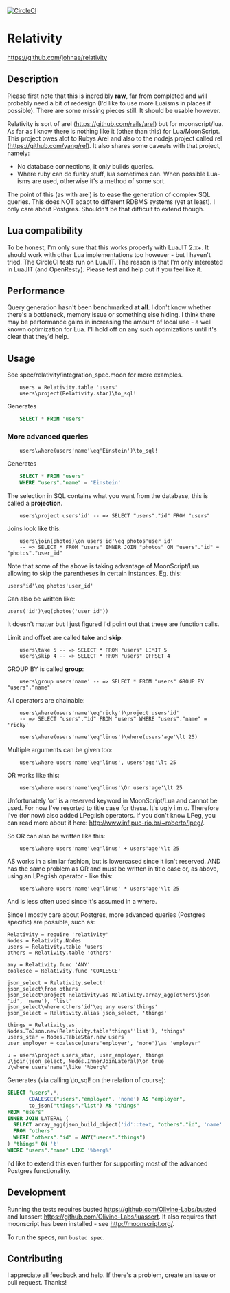[![CircleCI](https://circleci.com/gh/johnae/relativity.svg?style=svg)](https://circleci.com/gh/johnae/relativity)

# Relativity

https://github.com/johnae/relativity

## Description

Please first note that this is incredibly __raw__, far from completed and will probably need a bit of redesign (I'd like to use more Luaisms in places if possible). There are some missing pieces still. It should be usable however.

Relativity is sort of arel (https://github.com/rails/arel) but for moonscript/lua. As far as I know there is nothing like it (other than this) for Lua/MoonScript. This project owes alot to Rubys Arel and also to the nodejs project called rel (https://github.com/yang/rel). It also shares some caveats with that project, namely:

* No database connections, it only builds queries.
* Where ruby can do funky stuff, lua sometimes can. When possible
  Lua-isms are used, otherwise it's a method of some sort.

The point of this (as with arel) is to ease the generation of complex SQL queries. This does NOT adapt to different RDBMS systems (yet at least). I only care about Postgres. Shouldn't be that difficult to extend though.

## Lua compatibility

To be honest, I'm only sure that this works properly with LuaJIT 2.x+. It should work with other Lua implementations too however - but I haven't tried. The CircleCI tests run on LuaJIT. The reason is that I'm only interested in LuaJIT (and OpenResty). Please test and help out if you feel like it.

## Performance

Query generation hasn't been benchmarked __at all__. I don't know whether there's a bottleneck, memory issue or something else hiding. I think there may be performance gains in increasing the amount of local use - a well known optimization for Lua. I'll hold off on any such optimizations until it's clear that they'd help.

## Usage

See spec/relativity/integration_spec.moon for more examples.

```moonscript
    users = Relativity.table 'users'
    users\project(Relativity.star)\to_sql!
```

Generates

```sql
    SELECT * FROM "users"
```

### More advanced queries
```moonscript
    users\where(users'name'\eq'Einstein')\to_sql!
```

Generates
```sql
    SELECT * FROM "users"
    WHERE "users"."name" = 'Einstein'
```

The selection in SQL contains what you want from the database, this is called
a __projection__.

```moonscript
    users\project users'id' -- => SELECT "users"."id" FROM "users"
```

Joins look like this:

```moonscript
    users\join(photos)\on users'id'\eq photos'user_id'
    -- => SELECT * FROM "users" INNER JOIN "photos" ON "users"."id" = "photos"."user_id"
```

Note that some of the above is taking advantage of MoonScript/Lua allowing to skip the parentheses in certain instances. Eg. this:

```moonscript
users'id'\eq photos'user_id'
```

Can also be written like:

```moonscript
users('id')\eq(photos('user_id'))
```

It doesn't matter but I just figured I'd point out that these are function calls.


Limit and offset are called __take__ and __skip__:

```moonscript
    users\take 5 -- => SELECT * FROM "users" LIMIT 5
    users\skip 4 -- => SELECT * FROM "users" OFFSET 4
```

GROUP BY is called __group__:

```moonscript
    users\group users'name' -- => SELECT * FROM "users" GROUP BY "users"."name"
```

All operators are chainable:

```moonscript
    users\where(users'name'\eq'ricky')\project users'id'
    -- => SELECT "users"."id" FROM "users" WHERE "users"."name" = 'ricky'
```

```moonscript
    users\where(users'name'\eq'linus')\where(users'age'\lt 25)
```

Multiple arguments can be given too:

```moonscript
    users\where users'name'\eq'linus', users'age'\lt 25
```

OR works like this:

```moonscript
    users\where users'name'\eq'linus'\Or users'age'\lt 25
```

Unfortunately 'or' is a reserved keyword in MoonScript/Lua and cannot be used. For now I've resorted to title case for these. It's ugly i.m.o. Therefore I've (for now) also added LPeg:ish operators. If you don't know LPeg, you can read more about it here: http://www.inf.puc-rio.br/~roberto/lpeg/.

So OR can also be written like this:

```moonscript
    users\where users'name'\eq'linus' + users'age'\lt 25
```

AS works in a similar fashion, but is lowercased since it isn't reserved. AND has the same problem as OR and must be written in title case or, as above, using an LPeg:ish operator - like this:

```moonscript
    users\where users'name'\eq'linus' * users'age'\lt 25
```

And is less often used since it's assumed in a where.


Since I mostly care about Postgres, more advanced queries (Postgres specific) are possible, such as:

```moonscript
Relativity = require 'relativity'
Nodes = Relativity.Nodes
users = Relativity.table 'users'
others = Relativity.table 'others'

any = Relativity.func 'ANY'
coalesce = Relativity.func 'COALESCE'

json_select = Relativity.select!
json_select\from others
json_select\project Relativity.as Relativity.array_agg(others\json 'id', 'name'), 'list'
json_select\where others'id'\eq any users'things'
json_select = Relativity.alias json_select, 'things'

things = Relativity.as Nodes.ToJson.new(Relativity.table'things''list'), 'things'
users_star = Nodes.TableStar.new users
user_employer = coalesce(users'employer', 'none')\as 'employer'

u = users\project users_star, user_employer, things
u\join(json_select, Nodes.InnerJoinLateral)\on true
u\where users'name'\like '%berg%'
```

Generates (via calling \to_sql! on the relation of course):

```SQL
SELECT "users".*,
       COALESCE("users"."employer", 'none') AS "employer",
       to_json("things"."list") AS "things"
FROM "users"
INNER JOIN LATERAL (
  SELECT array_agg(json_build_object('id'::text, "others"."id", 'name'::text, "others"."name")) AS "list"
  FROM "others"
  WHERE "others"."id" = ANY("users"."things")
) "things" ON 't'
WHERE "users"."name" LIKE '%berg%'
```

I'd like to extend this even further for supporting most of the advanced Postgres functionality.

## Development

Running the tests requires busted https://github.com/Olivine-Labs/busted and luassert https://github.com/Olivine-Labs/luassert.
It also requires that moonscript has been installed - see http://moonscript.org/.

To run the specs, run `busted spec`.


## Contributing

I appreciate all feedback and help. If there's a problem, create an issue or pull request. Thanks!
